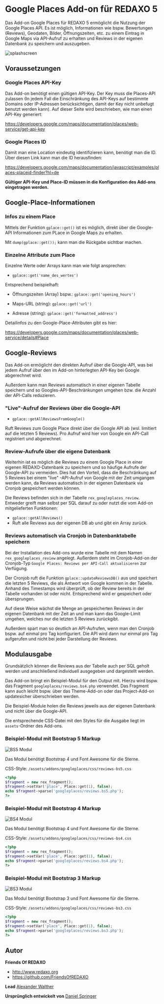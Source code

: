 # Google Places Add-on für REDAXO 5

Das Add-on Google Places für REDAXO 5 ermöglicht die Nutzung der Google Places API. Es ist möglich, Informationen wie bspw. Bewertungen (Reviews), Geodaten, Bilder, Öffnungszeiten, etc. zu einem Eintrag in Google Maps via API-Aufruf zu erhalten und Reviews in der eigenen Datenbank zu speichern und auszugeben.

![splashscreen](https://user-images.githubusercontent.com/16903055/140534021-cd09791c-9dc5-4c11-8f40-d16e72b43cf8.jpg)

## Voraussetzungen

### Google Places API-Key

Das Add-on benötigt einen gültigen API-Key. Der Key muss die Places-API zulassen (In jedem Fall die Einschränkung des API-Keys auf bestimmte Domains oder IP-Adressen berücksichtigen, damit der Key nicht unbefugt benutzt werden kann). Auf dieser Seite wird beschrieben, wie man einen API-Key generiert:

<https://developers.google.com/maps/documentation/places/web-service/get-api-key>

### Google Places ID

Damit man eine Location eindeutig identifizieren kann, benötigt man die ID. Über diesen Link kann man die ID herausfinden:

<https://developers.google.com/maps/documentation/javascript/examples/places-placeid-finder?hl=de>

__Gültiger API-Key und Place-ID müssen in die Konfiguration des Add-ons eingetragen werden.__

## Google-Place-Informationen

### Infos zu einem Place

Mittels der Funktion `gplace::get()` ist es möglich, direkt über die Google-API Informationen zum PLace in Google Maps zu erhalten.

Mit `dump(gplace::get());` kann man die Rückgabe sichtbar machen.

### Einzelne Attribute zum Place

Einzelne Werte oder Arrays kann man wie folgt ansprechen:

- `gplace::get('name_des_wertes')`

Entsprechend beispielhaft:

- Öffnungszeiten (Array) bspw.: `gplace::get('opening_hours')`

- Maps-URL (string): `gplace::get('url')`

- Adresse (string): `gplace::get('formatted_address')`

Detailinfos zu den Google-Place-Attributen gibt es hier:

<https://developers.google.com/maps/documentation/places/web-service/details#Place>

## Google-Reviews

Das Add-on ermöglicht den direkten Aufruf über die Google-API, was bei jedem Aufruf über den im Add-on hinterlegten API-Key bei Google abgerechnet wird.

Außerdem kann man Reviews automatisch in einer eigenen Tabelle speichern und so Googles-API-Beschränkungen umgehen bzw. die Anzahl der API-Calls reduzieren.

### "Live"-Aufruf der Reviews über die Google-API

- `gplace::getAllReviewsFromGoogle()`

Ruft Reviews zum Google Place direkt über die Google API ab (wsl. limitiert auf die letzten 5 Reviews). Pro Aufruf wird hier von Google ein API-Call registriert und abgerechnet.

### Review-Aufrufe über die eigene Datenbank

Weiterhin ist es möglich die Reviews zu einem Google Place in einer eigenen REDAXO-Datenbank zu speichern und so häufige Aufrufe der Google-API zu vermeiden. Dies hat den Vorteil, dass die Beschränkung auf 5 Reviews bei einem "live" -API-Aufruf von Google mit der Zeit umgangen werden kann, da Reviews automatisch in der eigenen Datenbank via Cronjob gespeichert werden können.

Die Reviews befinden sich in der Tabelle `rex_googleplaces_review`. Entweder greift man selbst per SQL darauf zu oder nutzt die vom Add-on mitgelieferten Funktionen:

- `gplace::getAllReviews()`
-
  Ruft alle Reviews aus der eigenen DB ab und gibt ein Array zurück.

### Reviews automatisch via Cronjob in Datenbanktabelle speichern

Bei der Installation des Add-ons wurde eine Tabelle mit dem Namen `rex_googleplaces_review` angelegt. Außerdem steht im Cronjob-Add-on der Cronjob-Typ `Google Places: Reviews per API-Call aktualisieren` zur Verfügung.

Der Cronjob ruft die Funktion `gplace::updateReviewsDB()` aus und speichert die letzten 5 Reviews, die als Antwort von Google kommen in der Tabelle. Anhand des Timestamps wird überprüft, ob der Review bereits in der Tabelle vorhanden ist oder nicht. Entsprechend wird er gespeichert oder übersprungen.

Auf diese Weise wächst die Menge an gespeicherten Reviews in der eigenen Datenbank mit der Zeit an und man kann das Google-Limit umgehen, welches nur die letzten 5 Reviews zurückgibt.

Außerdem spart man so deutlich an API-Aufrufen, wenn man den Cronjob bspw. auf einmal pro Tag  konfiguriert. Die API wird dann nur einmal pro Tag aufgerufen und nicht bei jeder Darstellung der Reviews.

## Modulausgabe

Grundsätzlich können die Reviews aus der Tabelle auch per SQL geholt werden und anschließend individuell ausgegeben und dargestellt werden.

Das Add-on bringt ein Beispiel-Modul für den Output mit. Hierzu wird bspw. das Fragment `googleplaces/reviews.bs4.php` verwendet. Das Fragment kann auch leicht bspw. über das Theme-Add-on oder das Project-Add-on updatesicher überschrieben werden.

Die Beispiel-Module holen die Reviews jeweils aus der eigenen Datenbank und nicht über die Google-API.

Die entsprechende CSS-Datei mit den Styles für die Ausgabe liegt im `assets`-Ordner des Add-ons.

### Beispiel-Modul mit Bootstrap 5 Markup

![BS5 Modul](..//assets/addons/googleplaces/img/bsp-modul-bs5.jpg)

Das Modul benötigt Bootstrap 4 und Font Awesome für die Sterne.

CSS-Style: `/assets/addons/googleplaces/css/reviews-bs5.css`

```php
<?php
$fragment = new rex_fragment();
$fragment->setVar('place', Place::get(1), false);
echo $fragment->parse('googleplaces/reviews.bs5.php');
?>
```

### Beispiel-Modul mit Bootstrap 4 Markup

![BS4 Modul](..//assets/addons/googleplaces/img/bsp-modul-bs4.jpg)

Das Modul benötigt Bootstrap 4 und Font Awesome für die Sterne.

CSS-Style: `/assets/addons/googleplaces/css/reviews-bs4.css`

```php
<?php
$fragment = new rex_fragment();
$fragment->setVar('place', Place::get(1), false);
echo $fragment->parse('googleplaces/reviews.bs4.php');
?>
```

### Beispiel-Modul mit Bootstrap 3 Markup

![BS3 Modul](..//assets/addons/googleplaces/img/bsp-modul-bs3.jpg)

Das Modul benötigt Bootstrap 3 und Font Awesome für die Sterne.

CSS-Style: `/assets/addons/googleplaces/css/reviews-bs3.css`

```php
<?php
$fragment = new rex_fragment();
$fragment->setVar('place', Place::get(1), false);
echo $fragment->parse('googleplaces/reviews.bs3.php');
?>
```

## Autor

__Friends Of REDAXO__

- <http://www.redaxo.org>
- <https://github.com/FriendsOfREDAXO>

__Lead__
[Alexander Walther](https://github.com/alxndr-w)

__Ursprünglich entwickelt von__
[Daniel Springer]([https://www.e-recht24.de](https://github.com/danspringer))
